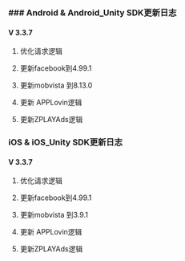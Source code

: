 ###  ###  Android & Android_Unity SDK更新日志
#### V 3.3.7
1. 优化请求逻辑

2. 更新facebook到4.99.1

3. 更新mobvista 到8.13.0

4. 更新 APPLovin逻辑

5. 更新ZPLAYAds逻辑


###  iOS  & iOS_Unity  SDK更新日志
#### V 3.3.7
1. 优化请求逻辑

2. 更新facebook到4.99.1

3. 更新mobvista 到3.9.1

4. 更新 APPLovin逻辑

5. 更新ZPLAYAds逻辑